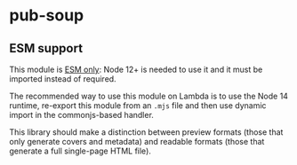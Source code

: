# pub-soup

## ESM support

This module is [ESM only](https://gist.github.com/sindresorhus/a39789f98801d908bbc7ff3ecc99d99c): Node 12+ is needed to use it and it must be imported instead of required.

The recommended way to use this module on Lambda is to use the Node 14 runtime, re-export this module from an `.mjs` file and then use dynamic import in the commonjs-based handler.

This library should make a distinction between preview formats (those that only generate covers and metadata) and readable formats (those that generate a full single-page HTML file).
